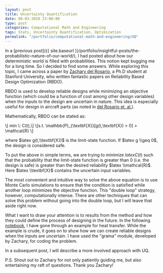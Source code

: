 ```yaml
---
layout: post
title: Uncertainty Quantification
date: 08-03-2020 23:00:00
type: post
categories: Computational Math and Engineering
tags: Stats, Uncertainty Quantification, Optimization
permalink: "/portfolio/computational-math-and-engineering/UQ"
---
```


In a [previous post]({{ site.baseurl }}/portfolio/insightful-posts/the-probabilistic-nature-of-our-world/), I had posted about how our deterministic world is filled with probabilities. This notion kept bugging me for a long time. So I decided to find some answers. While exploring this topic, I came across a paper by [Zachary del Rosario](http://www.zdelrosario.com), a Ph.D student at Stanford University, who written fantastic papers on Reliability Based Design Optimization (RBDO).

RBDO is used to develop reliable designs while minimizing an objective function (which could be a function of cost among other design variables) when the inputs to the design are uncertain in nature. This idea is especially useful for design in aircraft parts (as noted in [del Rosario et. al.](https://onlinelibrary.wiley.com/doi/abs/10.1002/nme.6035)).

Mathematically, RBDO can be stated as:

\\[ min \\: C(t),\\]
\\[s.t. \\mathbb{P}_{\\textbf{X}}[g(t,\\textbf{X}) > 0] > \\mathcal{R} \\]

where $latex g(t,\\textbf{X})$ is the limit-state function. If $latex g \\geq 0$, the design is considered safe.

To put the above in simple terms, we are trying to minimize $latex C(t)$ such that the probability that the limit-state function is greater than 0 (i.e. the design is safe) is greater than the desired reliability $latex \\mathcal{R}$. Here $latex \\textbf{X}$ contains the uncertain input variables.

The most convenient and intuitive way to solve the above equation is to use Monte Carlo simulations to ensure that the condition is satisfied while another loop minimizes the objective function. This "double loop" strategy, however, computationally intense. There are other techniques that can solve this problem without going into the double loop, but I will leave that aside right now.

What I want to draw your attention is to results from the method and how they could define the process of designing in the future. In the following [notebook](https://github.com/jaydm26/UQ/blob/master/Heat%20Sink.ipynb), I have gone through an example for heat transfer. While the example is crude, it goes on to show how we can create reliable designs when the inputs are uncertain. I have used the "grama" module, developed by Zachary, for coding the problem.

In a subsequent post, I will describe a more involved approach with UQ.

P.S. Shout out to Zachary for not only patiently guiding me, but also entertaining my raft of questions. Thank you Zachary!

